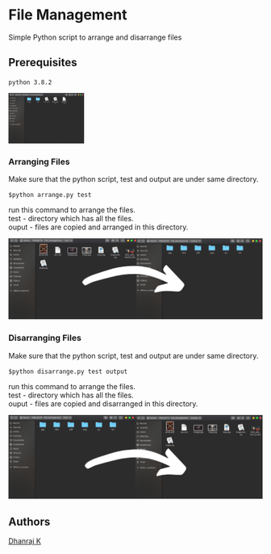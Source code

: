 # File Management

Simple Python script to arrange and disarrange files

## Prerequisites

```
python 3.8.2
```
<img src= "images/main.png" height = '100'>


### Arranging Files

Make sure that the python script, test and output are under same directory. 

```
$python arrange.py test
```
run this command to arrange the files.  
test - directory which has all the files.  
ouput - files are copied and arranged in this directory.


<img src= "images/arrange.png">


### Disarranging Files


Make sure that the python script, test and output are under same directory. 

```
$python disarrange.py test output
```
run this command to arrange the files.  
test - directory which has all the files.  
ouput - files are copied and disarranged in this directory.

<img src= "images/disarrange.png">


## Authors

  [Dhanraj K](https://github.com/DH4NRAJ)
